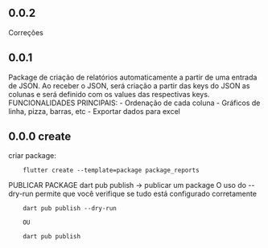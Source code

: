 ## 0.0.2
Correções

## 0.0.1
Package de criação de relatórios automaticamente a partir de uma entrada de JSON.
Ao receber o JSON, será criação a partir das keys do JSON as colunas e será definido com os values das
respectivas keys.
    FUNCIONALIDADES PRINCIPAIS:
    - Ordenação de cada coluna
    - Gráficos de linha, pizza, barras, etc
    - Exportar dados para excel

## 0.0.0 create
criar package:

``` shell
    flutter create --template=package package_reports
```

PUBLICAR PACKAGE
dart pub publish -> publicar um package
O uso do --dry-run permite que você verifique se tudo está configurado corretamente

``` shell
    dart pub publish --dry-run
    
    OU
    
    dart pub publish
```
    